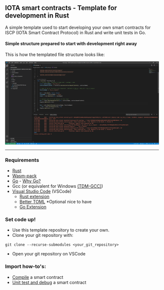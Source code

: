 ## IOTA smart contracts - Template for development in Rust

A simple template used to start developing your own smart contracts for ISCP (IOTA Smart Contract Protocol) in Rust and write unit tests in Go. 

#### Simple structure prepared to start with development right away
This is how the templated file structure looks like:

![View of the template on VSCode](VSCode_Rust_Template_View.png)

---

### Requirements
- [Rust](https://www.rust-lang.org/tools/install)
- [Wasm-pack](https://rustwasm.github.io/wasm-pack/installer/)
- [Go](https://golang.org/dl/) - [Why Go?](WhyGo.md)
- Gcc (or equivalent for Windows [(TDM-GCC)](https://jmeubank.github.io/tdm-gcc/))
- [Visual Studio Code](https://code.visualstudio.com/Download) (VSCode)
  - [Rust extension](https://marketplace.visualstudio.com/items?itemName=rust-lang.rust)
  - [Better TOML](https://marketplace.visualstudio.com/items?itemName=bungcip.better-toml) *Optional nice to have 
  - [Go Extension](https://marketplace.visualstudio.com/items?itemName=golang.Go)

### Set code up!
- Use this template repository to create your own.
- Clone your git repository with:
```
git clone --recurse-submodules <your_git_repository>
```
- Open your git repository on VSCode

### Import how-to's:
- [Compile](Compile-SmartContract.md) a smart contract
- [Unit test and debug](UnitTest-and-debug-SmartContract.md) a smart contract
